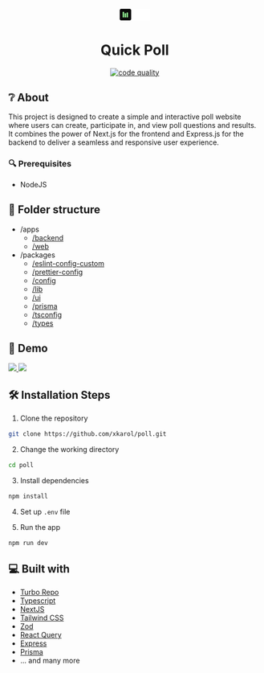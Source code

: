 <p align="center">
  <a href="#">
    <img alt="Quick Poll" src="./apps/web/public/logo-with-label-dark.svg" width="60" />
  </a>
</p>
<h1 align="center">
  Quick Poll
</h1>

<p align="center">

<a href="https://github.com/xKarol/poll/actions/workflows/main.yml" target="blank">
<img src="https://github.com/xKarol/poll/actions/workflows/main.yml/badge.svg" alt="code quality" />
</a>

</p>

## ❔ About

This project is designed to create a simple and interactive poll website where users can create, participate in, and view poll questions and results. It combines the power of Next.js for the frontend and Express.js for the backend to deliver a seamless and responsive user experience.

### 🔍 Prerequisites

- NodeJS

## 📁 Folder structure

- /apps
  - [/backend](./apps/backend)
  - [/web](./apps/web)
- /packages
  - [/eslint-config-custom](./packages/eslint-config-custom)
  - [/prettier-config](./packages/prettier-config)
  - [/config](./packages/config)
  - [/lib](./packages/lib)
  - [/ui](./packages/ui)
  - [/prisma](./packages/prisma)
  - [/tsconfig](./packages/tsconfig)
  - [/types](./packages/types)

## 🚀 Demo

<a href="https://poll-web-three.vercel.app" target="blank">
<img src="https://img.shields.io/website?style=flat-square&url=https%3A%2F%2Fpoll-web-three.vercel.app%2F" />
</a>

<a href="https://poll-backend-86wf.onrender.com" target="blank">
<img src="https://img.shields.io/website?label=backend&style=flat-square&url=https%3A%2F%2Fpoll-backend-86wf.onrender.com%2Fhealth-check" />
</a>

## 🛠️ Installation Steps

1. Clone the repository

```bash
git clone https://github.com/xkarol/poll.git
```

2. Change the working directory

```bash
cd poll
```

3. Install dependencies

```bash
npm install
```

4. Set up `.env` file

5. Run the app

```bash
npm run dev
```

## 💻 Built with

- [Turbo Repo](https://turbo.build/)
- [Typescript](https://www.typescriptlang.org/)
- [NextJS](https://nextjs.org/)
- [Tailwind CSS](https://tailwindcss.com/)
- [Zod](https://zod.dev/)
- [React Query](https://tanstack.com/query/latest/)
- [Express](https://expressjs.com/)
- [Prisma](https://www.prisma.io/)
- ... and many more
